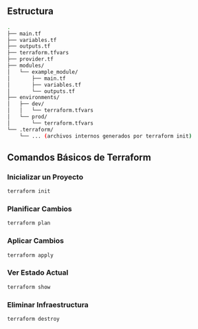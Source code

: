 ## Estructura
```bash
.
├── main.tf
├── variables.tf
├── outputs.tf
├── terraform.tfvars
├── provider.tf
├── modules/
│   └── example_module/
│       ├── main.tf
│       ├── variables.tf
│       └── outputs.tf
├── environments/
│   ├── dev/
│   │   └── terraform.tfvars
│   └── prod/
│       └── terraform.tfvars
└── .terraform/
    └── ... (archivos internos generados por terraform init)

```

## Comandos Básicos de Terraform

### Inicializar un Proyecto
```bash
terraform init
```

### Planificar Cambios
```bash
terraform plan
```

### Aplicar Cambios
```bash
terraform apply
```

### Ver Estado Actual
```bash
terraform show
```

### Eliminar Infraestructura
```bash
terraform destroy
```




